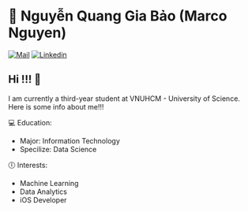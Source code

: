 # 🐍 Nguyễn Quang Gia Bảo (Marco Nguyen)
<p align="left">
    <a href="mailto:bao1230802@gmail.com">
        <img alt="Mail" title="Mail me a this address" src="https://custom-icon-badges.demolab.com/badge/-bao1230802@gmail.com-red?style=for-the-badge&logo=mention&logoColor=white"/></a>
    <a href="https://www.linkedin.com/in/marco-nguyen-64399b160/">
        <img alt="Linkedin" title="View my Linkedin" src="https://custom-icon-badges.demolab.com/badge/-Linkedin-orange?style=for-the-badge&logo=mention&logoColor=white"/></a>
</p>

## Hi !!! 👋
I am currently a third-year student at VNUHCM - University of Science. Here is some info about me!!!

💻 Education:
- Major: Information Technology
- Specilize: Data Science

🕕 Interests:
- Machine Learning
- Data Analytics
- iOS Developer



